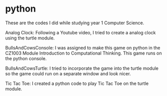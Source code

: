 # python
These are the codes I did while studying year 1 Computer Science.

Analog Clock: 
Following a Youtube video, I tried to create a analog clock using the turtle module. 

BullsAndCowsConsole: 
I was assigned to make this game on python in the CZ1003 Module Introduction to Computational Thinking. This game runs on the python console.


BullsAndCowsTurtle: 
I tried to incorporate the game into the turtle module so the game could run on a separate window and look nicer. 

Tic Tac Toe: 
I created a python code to play Tic Tac Toe on the turtle module.
